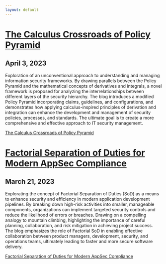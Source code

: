```yaml
---
layout: default
---
```


# [The Calculus Crossroads of Policy Pyramid](./2023-04-03-calculus-crossroads-of-policy-pyramid)

## April 3, 2023

Exploration of an unconventional approach to understanding and managing information security frameworks. By drawing parallels between the Policy Pyramid and the mathematical concepts of derivatives and integrals, a novel framework is proposed for analyzing the interrelationships between different layers of the security hierarchy. The blog introduces a modified Policy Pyramid incorporating claims, guidelines, and configurations, and demonstrates how applying calculus-inspired principles of derivation and integration can enhance the development and management of security policies, processes, and standards. The ultimate goal is to create a more comprehensive and effective approach to IT security management.

[The Calculus Crossroads of Policy Pyramid](./2023-03-21-calculus-crossroads-policy-pyramid.md)

# [Factorial Separation of Duties for Modern AppSec Compliance](./2023-03-21-factorial-separation-appsec-compliance.md)

## March 21, 2023

Explorating the concept of Factorial Separation of Duties (SoD) as a means to enhance security and efficiency in modern application development pipelines. By breaking down high-risk activities into smaller, manageable components, organizations can implement targeted security controls and reduce the likelihood of errors or breaches. Drawing on a compelling analogy to mountain climbing, highlighting the importance of careful planning, collaboration, and risk mitigation in achieving project success. The blog emphasizes the role of Factorial SoD in enabling effective collaboration between product managers, development, security, and operations teams, ultimately leading to faster and more secure software delivery.

[Factorial Separation of Duties for Modern AppSec Compliance](./2023-03-21-factorial-separation-appsec-compliance.md)

